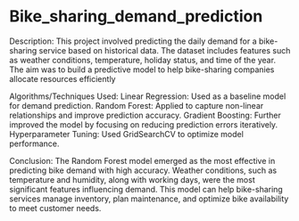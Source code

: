 # Bike_sharing_demand_prediction

Description:
This project involved predicting the daily demand for a bike-sharing service based on historical data. The dataset includes features such as weather conditions, temperature, holiday status, and time of the year. The aim was to build a predictive model to help bike-sharing companies allocate resources efficiently

Algorithms/Techniques Used:
Linear Regression: Used as a baseline model for demand prediction.
Random Forest: Applied to capture non-linear relationships and improve prediction accuracy.
Gradient Boosting: Further improved the model by focusing on reducing prediction errors iteratively.
Hyperparameter Tuning: Used GridSearchCV to optimize model performance.

Conclusion:
The Random Forest model emerged as the most effective in predicting bike demand with high accuracy. Weather conditions, such as temperature and humidity, along with working days, were the most significant features influencing demand. This model can help bike-sharing services manage inventory, plan maintenance, and optimize bike availability to meet customer needs.
